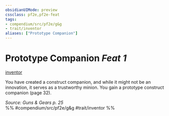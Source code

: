 ```yaml
---
obsidianUIMode: preview
cssclass: pf2e,pf2e-feat
tags:
- compendium/src/pf2e/g&g
- trait/inventor
aliases: ["Prototype Companion"]
---
```

# Prototype Companion  *Feat 1*  
[inventor](/rules/traits/inventor-g-g.md)  


You have created a construct companion, and while it might not be an innovation, it serves as a trustworthy minion. You gain a prototype construct companion (page 32).

*Source: Guns & Gears p. 25*  
%% #compendium/src/pf2e/g&g #trait/inventor %%